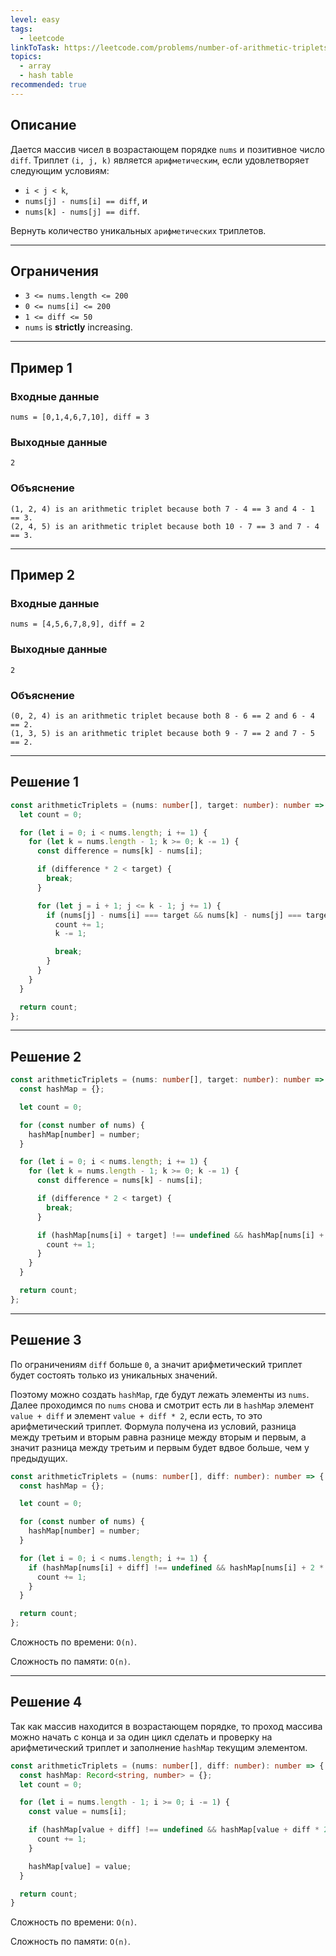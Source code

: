 ```yaml
---
level: easy
tags:
  - leetcode
linkToTask: https://leetcode.com/problems/number-of-arithmetic-triplets/
topics:
  - array
  - hash table
recommended: true
---
```

## Описание

Дается массив чисел в возрастающем порядке `nums` и позитивное число `diff`. Триплет `(i, j, k)` является `арифметическим`, если удовлетворяет следующим условиям:
- `i < j < k`,
- `nums[j] - nums[i] == diff`, и
- `nums[k] - nums[j] == diff`.

Вернуть количество уникальных `арифметических` триплетов.

---
## Ограничения

- `3 <= nums.length <= 200`
- `0 <= nums[i] <= 200`
- `1 <= diff <= 50`
- `nums` is **strictly** increasing.

---
## Пример 1

### Входные данные

```
nums = [0,1,4,6,7,10], diff = 3
```
### Выходные данные

```
2
```
### Объяснение

```
(1, 2, 4) is an arithmetic triplet because both 7 - 4 == 3 and 4 - 1 == 3.
(2, 4, 5) is an arithmetic triplet because both 10 - 7 == 3 and 7 - 4 == 3.
```

---
## Пример 2

### Входные данные

```
nums = [4,5,6,7,8,9], diff = 2
```
### Выходные данные

```
2
```
### Объяснение

```
(0, 2, 4) is an arithmetic triplet because both 8 - 6 == 2 and 6 - 4 == 2.
(1, 3, 5) is an arithmetic triplet because both 9 - 7 == 2 and 7 - 5 == 2.
```

---
## Решение 1

```typescript
const arithmeticTriplets = (nums: number[], target: number): number => {
  let count = 0;

  for (let i = 0; i < nums.length; i += 1) {
    for (let k = nums.length - 1; k >= 0; k -= 1) {
      const difference = nums[k] - nums[i];

      if (difference * 2 < target) {
        break;
      }

      for (let j = i + 1; j <= k - 1; j += 1) {
        if (nums[j] - nums[i] === target && nums[k] - nums[j] === target) {
          count += 1;
          k -= 1;

          break;
        }
      }
    }
  }

  return count;
};
```

---
## Решение 2

```typescript
const arithmeticTriplets = (nums: number[], target: number): number => {
  const hashMap = {};

  let count = 0;

  for (const number of nums) {
    hashMap[number] = number;
  }

  for (let i = 0; i < nums.length; i += 1) {
    for (let k = nums.length - 1; k >= 0; k -= 1) {
      const difference = nums[k] - nums[i];

      if (difference * 2 < target) {
        break;
      }

      if (hashMap[nums[i] + target] !== undefined && hashMap[nums[i] + target] === hashMap[nums[k] - target]) {
        count += 1;
      }
    }
  }

  return count;
};
```

---
## Решение 3

По ограничениям `diff` больше `0`, а значит арифметический триплет будет состоять только из уникальных значений.

Поэтому можно создать `hashMap`, где будут лежать элементы из `nums`. Далее проходимся по `nums` снова и смотрит есть ли в `hashMap` элемент `value + diff` и элемент `value + diff * 2`, если есть, то это арифметический триплет. Формула получена из условий, разница между третьим и вторым равна разнице между вторым и первым, а значит разница между третьим и первым будет вдвое больше, чем у предыдущих.

```typescript
const arithmeticTriplets = (nums: number[], diff: number): number => {
  const hashMap = {};

  let count = 0;

  for (const number of nums) {
    hashMap[number] = number;
  }

  for (let i = 0; i < nums.length; i += 1) {
    if (hashMap[nums[i] + diff] !== undefined && hashMap[nums[i] + 2 * diff] !== undefined) {
      count += 1;
    }
  }

  return count;
};
```

Сложность по времени: `O(n)`.

Сложность по памяти: `O(n)`.

---
## Решение 4

Так как массив находится в возрастающем порядке, то проход массива можно начать с конца и за один цикл сделать и проверку на арифметический триплет и заполнение `hashMap` текущим элементом.

```typescript
const arithmeticTriplets = (nums: number[], diff: number): number => {
  const hashMap: Record<string, number> = {};
  let count = 0;

  for (let i = nums.length - 1; i >= 0; i -= 1) {
    const value = nums[i];

    if (hashMap[value + diff] !== undefined && hashMap[value + diff * 2] !== undefined) {
      count += 1;
    }

    hashMap[value] = value;
  }

  return count;
}
```

Сложность по времени: `O(n)`.

Сложность по памяти: `O(n)`.